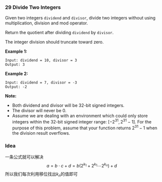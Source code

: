 ### 29 Divide Two Integers

Given two integers `dividend` and `divisor`, divide two integers without using multiplication, division and mod operator.

Return the quotient after dividing `dividend` by `divisor`.

The integer division should truncate toward zero.

**Example 1:**

```
Input: dividend = 10, divisor = 3
Output: 3
```

**Example 2:**

```
Input: dividend = 7, divisor = -3
Output: -2
```

**Note:**

- Both dividend and divisor will be 32-bit signed integers.
- The divisor will never be 0.
- Assume we are dealing with an environment which could only store integers within the 32-bit signed integer range: $[-2^{31}, 2^{31}-1]$. For the purpose of this problem, assume that your function returns $2^{31}-1$ when the division result overflows.

### Idea

一条公式就可以解决
$$
a = b \cdot c + d =b(2^{k_1}+2^{k_1}\cdots 2^{k_n})+d
$$
所以我们每次利用移位找出$k_n$的值即可